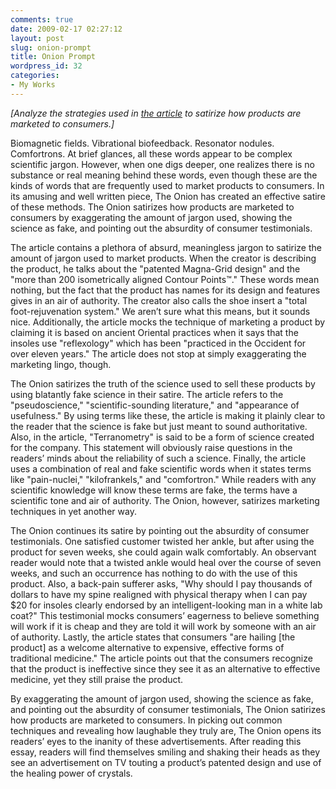```yaml
---
comments: true
date: 2009-02-17 02:27:12
layout: post
slug: onion-prompt
title: Onion Prompt
wordpress_id: 32
categories:
- My Works
---
```


_[Analyze the strategies used in [the article](http://www.theonion.com/content/node/29554) to satirize how products are marketed to consumers.]_

Biomagnetic fields. Vibrational biofeedback. Resonator nodules. Comfortrons. At brief glances, all these words appear to be complex scientific jargon. However, when one digs deeper, one realizes there is no substance or real meaning behind these words, even though these are the kinds of words that are frequently used to market products to consumers. In its amusing and well written piece, The Onion has created an effective satire of these methods. The Onion satirizes how products are marketed to consumers by exaggerating the amount of jargon used, showing the science as fake, and pointing out the absurdity of consumer testimonials.

The article contains a plethora of absurd, meaningless jargon to satirize the amount of jargon used to market products. When the creator is describing the product, he talks about the "patented Magna-Grid design" and the "more than 200 isometrically aligned Contour Points™." These words mean nothing, but the fact that the product has names for its design and features gives in an air of authority. The creator also calls the shoe insert a "total foot-rejuvenation system." We aren’t sure what this means, but it sounds nice. Additionally, the article mocks the technique of marketing a product by claiming it is based on ancient Oriental practices when it says that the insoles use "reflexology" which has been "practiced in the Occident for over eleven years." The article does not stop at simply exaggerating the marketing lingo, though.

The Onion satirizes the truth of the science used to sell these products by using blatantly fake science in their satire. The article refers to the "pseudoscience," "scientific-sounding literature," and "appearance of usefulness." By using terms like these, the article is making it plainly clear to the reader that the science is fake but just meant to sound authoritative. Also, in the article, "Terranometry" is said to be a form of science created for the company. This statement will obviously raise questions in the readers’ minds about the reliability of such a science. Finally, the article uses a combination of real and fake scientific words when it states terms like "pain-nuclei," "kilofrankels," and "comfortron." While readers with any scientific knowledge will know these terms are fake, the terms have a scientific tone and air of authority. The Onion, however, satirizes marketing techniques in yet another way.

The Onion continues its satire by pointing out the absurdity of consumer testimonials. One satisfied customer twisted her ankle, but after using the product for seven weeks, she could again walk comfortably. An observant reader would note that a twisted ankle would heal over the course of seven weeks, and such an occurrence has nothing to do with the use of this product. Also, a back-pain sufferer asks, "Why should I pay thousands of dollars to have my spine realigned with physical therapy when I can pay $20 for insoles clearly endorsed by an intelligent-looking man in a white lab coat?" This testimonial mocks consumers’ eagerness to believe something will work if it is cheap and they are told it will work by someone with an air of authority. Lastly, the article states that consumers "are hailing [the product] as a welcome alternative to expensive, effective forms of traditional medicine." The article points out that the consumers recognize that the product is ineffective since they see it as an alternative to effective medicine, yet they still praise the product.

By exaggerating the amount of jargon used, showing the science as fake, and pointing out the absurdity of consumer testimonials, The Onion satirizes how products are marketed to consumers. In picking out common techniques and revealing how laughable they truly are, The Onion opens its readers’ eyes to the inanity of these advertisements. After reading this essay, readers will find themselves smiling and shaking their heads as they see an advertisement on TV touting a product’s patented design and use of the healing power of crystals.
